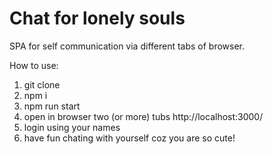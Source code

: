 # Chat for lonely souls

SPA for self communication via different tabs of browser. 

How to use:
1. git clone
2. npm i
3. npm run start
4. open in browser two (or more) tubs http://localhost:3000/
5. login using your names
6. have fun chating with yourself coz you are so cute!
